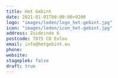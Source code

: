 ```yaml
---
title: Het Gebint
date: 2021-01-01T00:00:00+0200
logo: "images/leden/logo_het-gebint.jpg"
icon: "images/leden/icon_het-gebint.jpg"
address: Zuideinde 6
postcode: 7875 CD Exloo
email: info@hetgebint.eu
phone: 
website: 
stageplek: false
draft: true
---
```


